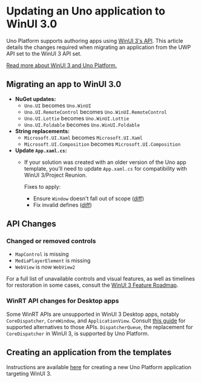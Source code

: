 ﻿---
uid: Uno.Development.UpdatingToWinUI3
---

# Updating an Uno application to WinUI 3.0

Uno Platform supports authoring apps using [WinUI 3's API](uwp-vs-winui3.md). This article details the changes required when migrating an application from the UWP API set to the WinUI 3 API set.

[Read more about WinUI 3 and Uno Platform.](uwp-vs-winui3.md)

## Migrating an app to WinUI 3.0

- **NuGet updates:**
    - `Uno.UI` becomes `Uno.WinUI`
    - `Uno.UI.RemoteControl` becomes `Uno.WinUI.RemoteControl`
    - `Uno.UI.Lottie` becomes `Uno.WinUI.Lottie`
    - `Uno.UI.Foldable` becomes `Uno.WinUI.Foldable`
- **String replacements:**
    - `Microsoft.UI.Xaml` becomes `Microsoft.UI.Xaml`
    - `Microsoft.UI.Composition` becomes `Microsoft.UI.Composition`
- **Update `App.xaml.cs`:**
    - If your solution was created with an older version of the Uno app template, you'll need to update `App.xaml.cs` for compatibility with WinUI 3/Project Reunion.

        Fixes to apply:
        - Ensure `Window` doesn't fall out of scope ([diff](https://github.com/unoplatform/uno/commit/0d5418dada17561f857cf13750762468b77dfbf0))
        - Fix invalid defines ([diff](https://github.com/unoplatform/uno/commit/a4c3d3f5ec65071041a7b93f64d7175fbde189ac))

## API Changes

### Changed or removed controls

- `MapControl` is missing
- `MediaPlayerElement` is missing
- `WebView` is now `WebView2`

For a full list of unavailable controls and visual features, as well as timelines for restoration in some cases, consult the [WinUI 3 Feature Roadmap](https://github.com/microsoft/microsoft-ui-xaml/blob/master/docs/roadmap.md#winui-30-feature-roadmap).

### WinRT API changes for Desktop apps

Some WinRT APIs are unsupported in WinUI 3 Desktop apps, notably `CoreDispatcher`, `CoreWindow`, and `ApplicationView`. Consult [this guide](https://github.com/microsoft/microsoft-ui-xaml/blob/master/docs/winrt-apis-for-desktop.md) for supported alternatives to those APIs. `DispatcherQueue`, the replacement for `CoreDispatcher` in WinUI 3, is supported by Uno Platform.

## Creating an application from the templates

Instructions are available [here](get-started-winui3.md) for creating a new Uno Platform application targeting WinUI 3.
